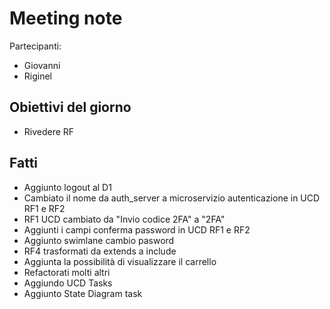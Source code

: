 # Meeting note
Partecipanti:
- Giovanni
- Riginel

## Obiettivi del giorno
- Rivedere RF

## Fatti
- Aggiunto logout al D1
- Cambiato il nome da auth_server a microservizio autenticazione in UCD RF1 e RF2
- RF1 UCD cambiato da "Invio codice 2FA" a "2FA"
- Aggiunti i campi conferma password in UCD RF1 e RF2
- Aggiunto swimlane cambio pasword
- RF4 trasformati da extends a include
- Aggiunta la possibilità di visualizzare il carrello
- Refactorati molti altri
- Aggiundo UCD Tasks
- Aggiunto State Diagram task
